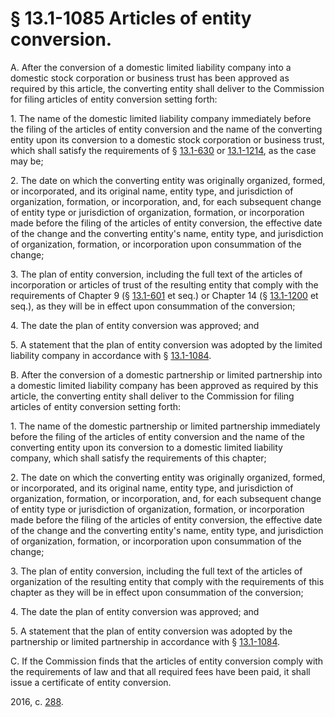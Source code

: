 # § 13.1-1085 Articles of entity conversion.

<p>A. After the conversion of a domestic limited liability company into a domestic stock corporation or business trust has been approved as required by this article, the converting entity shall deliver to the Commission for filing articles of entity conversion setting forth:</p><p>1. The name of the domestic limited liability company immediately before the filing of the articles of entity conversion and the name of the converting entity upon its conversion to a domestic stock corporation or business trust, which shall satisfy the requirements of § <a href='http://law.lis.virginia.gov/vacode/13.1-630/'>13.1-630</a> or <a href='http://law.lis.virginia.gov/vacode/13.1-1214/'>13.1-1214</a>, as the case may be;</p><p>2. The date on which the converting entity was originally organized, formed, or incorporated, and its original name, entity type, and jurisdiction of organization, formation, or incorporation, and, for each subsequent change of entity type or jurisdiction of organization, formation, or incorporation made before the filing of the articles of entity conversion, the effective date of the change and the converting entity's name, entity type, and jurisdiction of organization, formation, or incorporation upon consummation of the change;</p><p>3. The plan of entity conversion, including the full text of the articles of incorporation or articles of trust of the resulting entity that comply with the requirements of Chapter 9 (§ <a href='http://law.lis.virginia.gov/vacode/13.1-601/'>13.1-601</a> et seq.) or Chapter 14 (§ <a href='http://law.lis.virginia.gov/vacode/13.1-1200/'>13.1-1200</a> et seq.), as they will be in effect upon consummation of the conversion;</p><p>4. The date the plan of entity conversion was approved; and</p><p>5. A statement that the plan of entity conversion was adopted by the limited liability company in accordance with § <a href='http://law.lis.virginia.gov/vacode/13.1-1084/'>13.1-1084</a>.</p><p>B. After the conversion of a domestic partnership or limited partnership into a domestic limited liability company has been approved as required by this article, the converting entity shall deliver to the Commission for filing articles of entity conversion setting forth:</p><p>1. The name of the domestic partnership or limited partnership immediately before the filing of the articles of entity conversion and the name of the converting entity upon its conversion to a domestic limited liability company, which shall satisfy the requirements of this chapter;</p><p>2. The date on which the converting entity was originally organized, formed, or incorporated, and its original name, entity type, and jurisdiction of organization, formation, or incorporation, and, for each subsequent change of entity type or jurisdiction of organization, formation, or incorporation made before the filing of the articles of entity conversion, the effective date of the change and the converting entity's name, entity type, and jurisdiction of organization, formation, or incorporation upon consummation of the change;</p><p>3. The plan of entity conversion, including the full text of the articles of organization of the resulting entity that comply with the requirements of this chapter as they will be in effect upon consummation of the conversion;</p><p>4. The date the plan of entity conversion was approved; and</p><p>5. A statement that the plan of entity conversion was adopted by the partnership or limited partnership in accordance with § <a href='http://law.lis.virginia.gov/vacode/13.1-1084/'>13.1-1084</a>.</p><p>C. If the Commission finds that the articles of entity conversion comply with the requirements of law and that all required fees have been paid, it shall issue a certificate of entity conversion.</p><p>2016, c. <a href='http://lis.virginia.gov/cgi-bin/legp604.exe?161+ful+CHAP0288'>288</a>.</p>